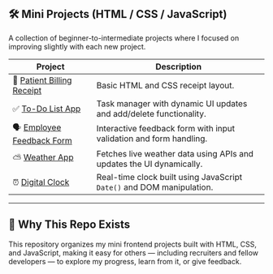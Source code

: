 ## 🛠️ Mini Projects (HTML / CSS / JavaScript)

A collection of beginner-to-intermediate projects where I focused on improving slightly with each new project.

| Project | Description |
|--------|-------------|
| 🧾 [Patient Billing Receipt](https://github.com/sheikh-hassaan-saeed/patient-billing-receipt) | Basic HTML and CSS receipt layout. |
| ✅ [To-Do List App](https://github.com/sheikh-hassaan-saeed/To-Do-List-App) | Task manager with dynamic UI updates and add/delete functionality. |
| 🗣️ [Employee Feedback Form](https://github.com/sheikh-hassaan-saeed/employee-feedback-form) | Interactive feedback form with input validation and form handling. |
| ⛅ [Weather App](https://github.com/sheikh-hassaan-saeed/weather-app) | Fetches live weather data using APIs and updates the UI dynamically. |
| ⏰ [Digital Clock](https://github.com/sheikh-hassaan-saeed/digital-clock) | Real-time clock built using JavaScript `Date()` and DOM manipulation. |

---

## 📌 Why This Repo Exists

This repository organizes my mini frontend projects built with HTML, CSS, and JavaScript, making it easy for others — including recruiters and fellow developers — to explore my progress, learn from it, or give feedback.
